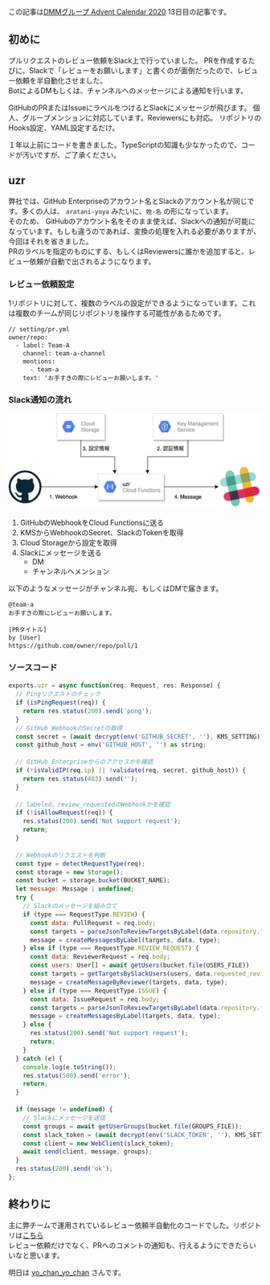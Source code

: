 この記事は[DMMグループ Advent Calendar 2020](https://qiita.com/advent-calendar/2020/dmm) 13日目の記事です。

## 初めに
プルリクエストのレビュー依頼をSlack上で行っていました。
PRを作成するたびに、Slackで「レビューをお願いします」と書くのが面倒だったので、レビュー依頼を半自動化させました。  
BotによるDMもしくは、チャンネルへのメッセージによる通知を行います。

GitHubのPRまたはIssueにラベルをつけるとSlackにメッセージが飛びます。
個人、グループメンションに対応しています。Reviewersにも対応。
リポジトリのHooks設定、YAML設定するだけ。

１年以上前にコードを書きました。TypeScriptの知識も少なかったので、コードが汚いですが、ご了承ください。　　

## uzr
弊社では、GitHub Enterpriseのアカウント名とSlackのアカウント名が同じです。多くの人は、 `aratani-yuya` みたいに、`姓-名` の形になっています。  
そのため、 GitHubのアカウント名をそのまま使えば、Slackへの通知が可能になっています。もしも違うのであれば、変換の処理を入れる必要がありますが、今回はそれを省きました。  
PRのラベルを指定のものにする、もしくはReviewersに誰かを追加すると、レビュー依頼が自動で出されるようになります。

### レビュー依頼設定
1リポジトリに対して、複数のラベルの設定ができるようになっています。これは複数のチームが同じリポジトリを操作する可能性があるためです。
```
// setting/pr.yml
owner/repo:
  - label: Team-A
    channel: team-a-channel
    mentions:
      - team-a
    text: 'お手すきの際にレビューお願いします。'
```

### Slack通知の流れ
![](uzr.png)
1. GitHubのWebhookをCloud Functionsに送る
2. KMSからWebhookのSecret、SlackのTokenを取得
3. Cloud Storageから設定を取得
4. Slackにメッセージを送る
    - DM
    - チャンネルへメンション

以下のようなメッセージがチャンネル宛、もしくはDMで届きます。
```
@team-a
お手すきの際にレビューお願いします。

[PRタイトル]
by [User]
https://github.com/owner/repo/pull/1
```
### ソースコード
```javascript
exports.uzr = async function(req: Request, res: Response) {
  // Pingリクエストのチェック
  if (isPingRequest(req)) {
    return res.status(200).send('pong');
  }
  // GitHub WebhookのSecretの取得
  const secret = (await decrypt(env('GITHUB_SECRET', ''), KMS_SETTING)).plaintext.toString().trim();
  const github_host = env('GITHUB_HOST', '') as string;

  // GitHub Enterpriseからのアクセスかを確認
  if (!isValidIP(req.ip) || !validate(req, secret, github_host)) {
    return res.status(403).send('');
  }

  // labeled、review_requestedのWebhookかを確認
  if (!isAllowRequest(req)) {
    res.status(200).send('Not support request');
    return;
  }

  // Webhookのリクエストを判断
  const type = detectRequestType(req);
  const storage = new Storage();
  const bucket = storage.bucket(BUCKET_NAME);
  let message: Message | undefined;
  try {
    // Slackのメッセージを組み立て
    if (type === RequestType.REVIEW) {
      const data: PullRequest = req.body;
      const targets = parseJsonToReviewTargetsByLabel(data.repository.full_name, await getYamlFile(bucket.file(SETTING_FILE_PR)));
      message = createMessagesByLabel(targets, data, type);
    } else if (type === RequestType.REVIEW_REQUEST) {
      const data: ReviewerRequest = req.body;
      const users: User[] = await getUsers(bucket.file(USERS_FILE))
      const targets = getTargetsBySlackUsers(users, data.requested_reviewer.login);
      message = createMessageByReviewer(targets, data, type);
    } else if (type === RequestType.ISSUE) {
      const data: IssueRequest = req.body;
      const targets = parseJsonToReviewTargetsByLabel(data.repository.full_name, await getYamlFile(bucket.file(SETTING_FILE_ISSUE)));
      message = createMessagesByLabel(targets, data, type);
    } else {
      res.status(200).send('Not support request');
      return;
    }
  } catch (e) {
    console.log(e.toString());
    res.status(500).send('error');
    return;
  }

  if (message != undefined) {
    // Slackにメッセージを送信
    const groups = await getUserGroups(bucket.file(GROUPS_FILE));
    const slack_token = (await decrypt(env('SLACK_TOKEN', ''), KMS_SETTING)).plaintext.toString().trim();
    const client = new WebClient(slack_token);
    await send(client, message, groups);
  }
  res.status(200).send('ok');
};
```

## 終わりに
主に弊チームで運用されているレビュー依頼半自動化のコードでした。リポジトリは[こちら](https://github.com/taniko/uzr_pr)  
レビュー依頼だけでなく、PRへのコメントの通知も、行えるようにできたらいいなと思います。

明日は [yo_chan_yo_chan](https://qiita.com/yo_chan_yo_chan) さんです。